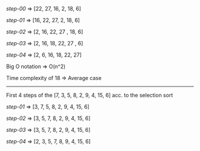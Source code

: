 *step-00* => [22, 27, 16, 2, 18, 6]

*step-01* => [16, 22, 27, 2, 18, 6]

*step-02* => [2, 16, 22, 27 , 18, 6]

*step-03* => [2, 16, 18, 22, 27 , 6]

*step-04* => [2, 6, 16, 18, 22, 27]

Big O notation => O(n^2)

Time complexity of 18 => Average case


---


First 4 steps of the [7, 3, 5, 8, 2, 9, 4, 15, 6] acc. to the selection sort

*step-01* => [3, 7, 5, 8, 2, 9, 4, 15, 6]

*step-02* => [3, 5, 7, 8, 2, 9, 4, 15, 6]

*step-03* => [3, 5, 7, 8, 2, 9, 4, 15, 6]

*step-04* => [2, 3, 5, 7, 8, 9, 4, 15, 6]

